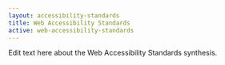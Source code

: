 ```yaml
---
layout: accessibility-standards
title: Web Accessibility Standards
active: web-accessibility-standards
---
```

Edit text here about the Web Accessibility Standards synthesis.
